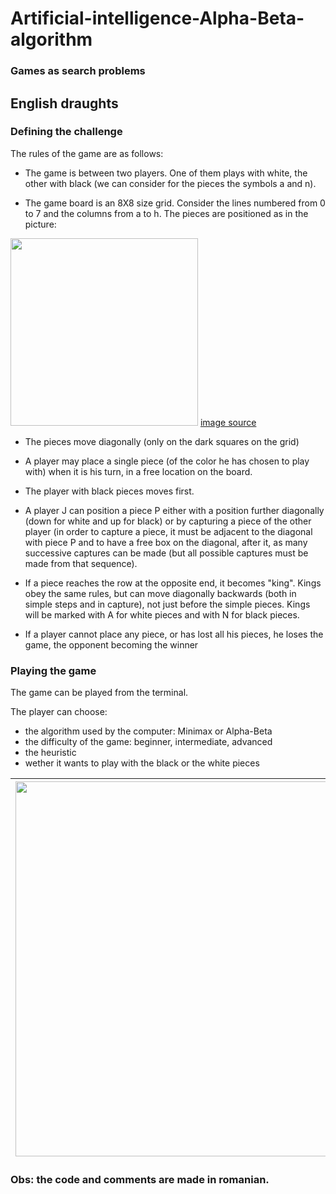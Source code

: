 # Artificial-intelligence-Alpha-Beta-algorithm
### Games as search problems

## English draughts
### Defining the challenge

The rules of the game are as follows:

- The game is between two players. One of them plays with white, the other with black (we can consider for the pieces the symbols a and n).

- The game board is an 8X8 size grid. Consider the lines numbered from 0 to 7 and the columns from a to h. The pieces are positioned as in the picture:

<img src="https://user-images.githubusercontent.com/57111995/86345750-9d4c5b80-bc64-11ea-9194-46695eae8000.jpg" data-canonical-src="https://user-images.githubusercontent.com/57111995/86345750-9d4c5b80-bc64-11ea-9194-46695eae8000.jpg" width="300" height="300" /> [image source](https://www.vectorstock.com/royalty-free-vector/board-with-checkers-vector-3523363)

- The pieces move diagonally (only on the dark squares on the grid)

- A player may place a single piece (of the color he has chosen to play with) when it is his turn, in a free location on the board.

- The player with black pieces moves first.

- A player J can position a piece P either with a position further diagonally (down for white and up for black) or by capturing a piece of the other player (in order to capture a piece, it must be adjacent to the diagonal with piece P and to have a free box on the diagonal, after it, as many successive captures can be made (but all possible captures must be made from that sequence).

- If a piece reaches the row at the opposite end, it becomes "king". Kings obey the same rules, but can move diagonally backwards (both in simple steps and in capture), not just before the simple pieces. Kings will be marked with A for white pieces and with N for black pieces.

- If a player cannot place any piece, or has lost all his pieces, he loses the game, the opponent becoming the winner

### Playing the game
The game can be played from the terminal.

The player can choose:
- the algorithm used by the computer: Minimax or Alpha-Beta
- the difficulty of the game: beginner, intermediate, advanced
- the heuristic
- wether it wants to play with the black or the white pieces

| <img src="https://user-images.githubusercontent.com/57111995/86347731-61ff5c00-bc67-11ea-9e25-bcec77485a81.png" data-canonical-src="https://user-images.githubusercontent.com/57111995/86347731-61ff5c00-bc67-11ea-9e25-bcec77485a81.png" width="600" height="600" />  | <img src="https://user-images.githubusercontent.com/57111995/86347732-6297f280-bc67-11ea-9c81-183cf1ae8692.png" data-canonical-src="https://user-images.githubusercontent.com/57111995/86347732-6297f280-bc67-11ea-9c81-183cf1ae8692.png" width="500" height="600" /> |
|-|-|

### Obs: the code and comments are made in romanian.
